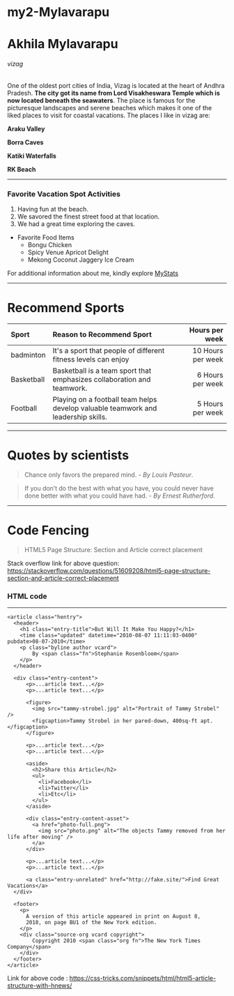 # my2-Mylavarapu

# Akhila Mylavarapu

###### vizag

One of the oldest port cities of India, Vizag is located at the heart of Andhra Pradesh. **The city got its name from Lord Visakheswara Temple which is now located beneath the seawaters**. The place is famous for the picturesque landscapes and serene beaches which makes it one of the liked places to visit for coastal vacations. The places I like in vizag are: 

**Araku Valley**

**Borra Caves**

**Katiki Waterfalls**

**RK Beach**


---
### Favorite Vacation Spot Activities

1. Having fun at the beach.
2. We savored the finest street food at that location.
3. We had a great time exploring the caves.


- Favorite Food Items
    - Bongu Chicken
    - Spicy Venue Apricot Delight
    - Mekong Coconut Jaggery Ice Cream

For additional information about me, kindly explore [MyStats](MyStats.md) 


---
# Recommend Sports


| Sport      | Reason to Recommend Sport | Hours per week |
|:----       |   :----                   | ---:           |
| badminton  | It's a sport that people of different fitness levels can enjoy                                | 10 Hours per week |
| Basketball       |Basketball is a team sport that emphasizes collaboration and teamwork.                                |       6 Hours per week           |
| Football   | Playing on a football team helps develop valuable teamwork and leadership skills.                                  | 5 Hours per week              |

---

# Quotes by scientists

> Chance only favors the prepared mind. - *By Louis Pasteur*.
                                                   
> If you don’t do the best with what you have, you could never have done better with what you could have had. - *By Ernest Rutherford*.

---

# Code Fencing


> HTML5 Page Structure: Section and Article correct placement

Stack overflow link for above question: <https://stackoverflow.com/questions/51609208/html5-page-structure-section-and-article-correct-placement>
### HTML code
---

```
<article class="hentry">
  <header>
    <h1 class="entry-title">But Will It Make You Happy?</h1>
    <time class="updated" datetime="2010-08-07 11:11:03-0400" pubdate>08-07-2010</time>
    <p class="byline author vcard">
        By <span class="fn">Stephanie Rosenbloom</span>
    </p>
  </header>

  <div class="entry-content">
      <p>...article text...</p>
      <p>...article text...</p>
   
      <figure>
        <img src="tammy-strobel.jpg" alt="Portrait of Tammy Strobel" />
        <figcaption>Tammy Strobel in her pared-down, 400sq-ft apt.</figcaption>
      </figure>

      <p>...article text...</p>
      <p>...article text...</p>

      <aside>
        <h2>Share this Article</h2>
        <ul>
          <li>Facebook</li>
          <li>Twitter</li>
          <li>Etc</li>
        </ul>
      </aside>
   
      <div class="entry-content-asset">
        <a href="photo-full.png">
          <img src="photo.png" alt="The objects Tammy removed from her life after moving" />
        </a>
      </div>

      <p>...article text...</p>
      <p>...article text...</p>
   
      <a class="entry-unrelated" href="http://fake.site/">Find Great Vacations</a>
  </div>

  <footer>
    <p>
      A version of this article appeared in print on August 8,
      2010, on page BU1 of the New York edition.
    </p>
    <div class="source-org vcard copyright">
        Copyright 2010 <span class="org fn">The New York Times Company</span>
    </div>
  </footer>
</article>

```

Link for above code : <https://css-tricks.com/snippets/html/html5-article-structure-with-hnews/>



